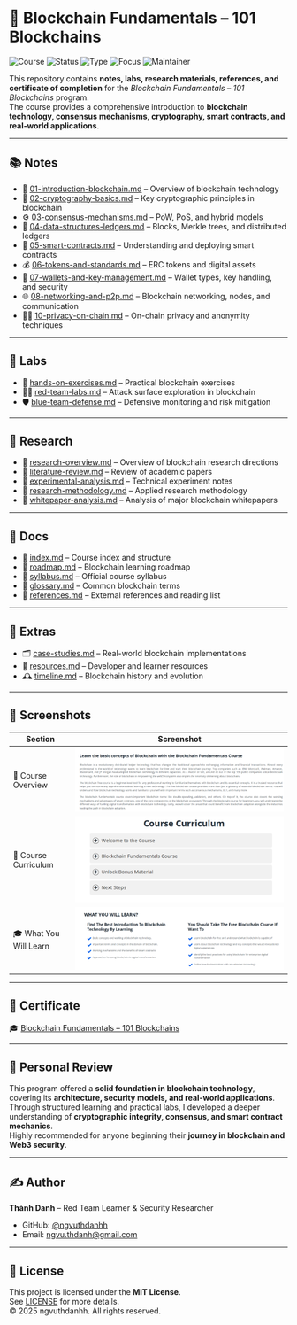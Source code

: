 # 🧠 Blockchain Fundamentals – 101 Blockchains

![Course](https://img.shields.io/badge/101Blockchains-Blockchain%20Fundamentals-darkblue?style=flat-square&logo=blockchaindotcom)
![Status](https://img.shields.io/badge/Status-Completed-brightgreen?style=flat-square&logo=verizon)
![Type](https://img.shields.io/badge/Type-Learning%20Program-orange?style=flat-square&logo=notion)
![Focus](https://img.shields.io/badge/Focus-Blockchain%20%26%20Distributed%20Ledger-informational?style=flat-square&logo=ethereum)
![Maintainer](https://img.shields.io/badge/Maintainer-Thành%20Danh-blueviolet?style=flat-square&logo=github)

This repository contains **notes, labs, research materials, references, and certificate of completion** for the *Blockchain Fundamentals – 101 Blockchains* program.  
The course provides a comprehensive introduction to **blockchain technology, consensus mechanisms, cryptography, smart contracts, and real-world applications**.

---

## 📚 Notes
- 📘 [01-introduction-blockchain.md](./notes/01-introduction-blockchain.md) – Overview of blockchain technology  
- 🔐 [02-cryptography-basics.md](./notes/02-cryptography-basics.md) – Key cryptographic principles in blockchain  
- ⚙️ [03-consensus-mechanisms.md](./notes/03-consensus-mechanisms.md) – PoW, PoS, and hybrid models  
- 🧩 [04-data-structures-ledgers.md](./notes/04-data-structures-ledgers.md) – Blocks, Merkle trees, and distributed ledgers  
- 🤖 [05-smart-contracts.md](./notes/05-smart-contracts.md) – Understanding and deploying smart contracts  
- 💰 [06-tokens-and-standards.md](./notes/06-tokens-and-standards.md) – ERC tokens and digital assets  
- 🔑 [07-wallets-and-key-management.md](./notes/07-wallets-and-key-management.md) – Wallet types, key handling, and security  
- 🌐 [08-networking-and-p2p.md](./notes/08-networking-and-p2p.md) – Blockchain networking, nodes, and communication  
- 🕵️‍♂️ [10-privacy-on-chain.md](./notes/10-privacy-on-chain.md) – On-chain privacy and anonymity techniques  

---

## 🧪 Labs
- 🧱 [hands-on-exercises.md](./labs/hands-on-exercises.md) – Practical blockchain exercises  
- 🧑‍💻 [red-team-labs.md](./labs/red-team-labs.md) – Attack surface exploration in blockchain  
- 🛡️ [blue-team-defense.md](./labs/blue-team-defense.md) – Defensive monitoring and risk mitigation  

---

## 🔬 Research
- 🧭 [research-overview.md](./research/research-overview.md) – Overview of blockchain research directions  
- 📑 [literature-review.md](./research/literature-review.md) – Review of academic papers  
- 🧪 [experimental-analysis.md](./research/experimental-analysis.md) – Technical experiment notes  
- 🧬 [research-methodology.md](./research/research-methodology.md) – Applied research methodology  
- 📜 [whitepaper-analysis.md](./research/whitepaper-analysis.md) – Analysis of major blockchain whitepapers  

---

## 📖 Docs
- 📘 [index.md](./docs/index.md) – Course index and structure  
- 📘 [roadmap.md](./docs/roadmap.md) – Blockchain learning roadmap  
- 📘 [syllabus.md](./docs/syllabus.md) – Official course syllabus  
- 📘 [glossary.md](./docs/glossary.md) – Common blockchain terms  
- 📘 [references.md](./docs/references.md) – External references and reading list  

---

## 🧩 Extras
- 🗂️ [case-studies.md](./extras/case-studies.md) – Real-world blockchain implementations  
- 🧰 [resources.md](./extras/resources.md) – Developer and learner resources  
- 🕰️ [timeline.md](./extras/timeline.md) – Blockchain history and evolution  

---

## 📸 Screenshots

| Section | Screenshot |
|--------------------------|------------|
| 🧭 Course Overview | ![](./screenshots/course-overview.png) |
| 📘 Course Curriculum | ![](./screenshots/course-curriculum.png) |
| 🎓 What You Will Learn | ![](./screenshots/what-will-u-learn.png) |

---

## 📜 Certificate
🎓 [Blockchain Fundamentals – 101 Blockchains](./cert/Nguyen%20Vu%20Thanh%20Danh%20-%202025-10-25.pdf)

---

## 📝 Personal Review
This program offered a **solid foundation in blockchain technology**, covering its **architecture, security models, and real-world applications**.  
Through structured learning and practical labs, I developed a deeper understanding of **cryptographic integrity, consensus, and smart contract mechanics**.  
Highly recommended for anyone beginning their **journey in blockchain and Web3 security**.

---

## ✍️ Author
**Thành Danh** – Red Team Learner & Security Researcher  

- GitHub: [@ngvuthdanhh](https://github.com/ngvuthdanhh)  
- Email: ngvu.thdanh@gmail.com  

---

## 📄 License
This project is licensed under the **MIT License**.  
See [LICENSE](./LICENSE) for more details.  
© 2025 ngvuthdanhh. All rights reserved.
